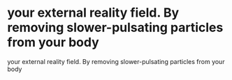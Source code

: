 # your external reality field. By removing slower-pulsating particles from your body

your external reality field. By removing slower-pulsating particles from your body
